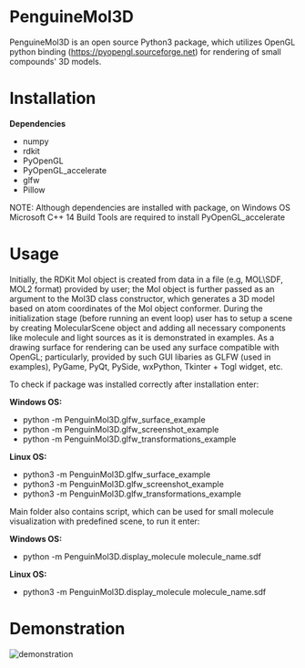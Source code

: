 # PenguineMol3D

PenguineMol3D is an open source Python3 package, which utilizes OpenGL python binding (https://pyopengl.sourceforge.net) for rendering of small compounds' 3D models. 
# Installation

**Dependencies**

* numpy
* rdkit
* PyOpenGL
* PyOpenGL_accelerate
* glfw
* Pillow

NOTE: Although dependencies are installed with package, on Windows OS Microsoft C++ 14 Build Tools are required to install PyOpenGL_accelerate
# Usage

Initially, the RDKit Mol object is created from data in a file (e.g, MOL\SDF, MOL2 format) provided by user; the Mol object is further passed as an argument to the Mol3D class constructor, which generates a 3D model based on atom coordinates of the Mol object conformer. During the initialization stage (before running an event loop) user has to setup a scene by creating MolecularScene object and adding all necessary components like molecule and light sources as it is demonstrated in examples. As a drawing surface for rendering can be used any surface compatible with OpenGL; particularly, provided by such GUI libaries as GLFW (used in examples), PyGame, PyQt, PySide, wxPython, Tkinter + Togl widget, etc.

To check if package was installed correctly after installation enter:

**Windows OS:**

* python -m PenguinMol3D.glfw_surface_example
* python -m PenguinMol3D.glfw_screenshot_example
* python -m PenguinMol3D.glfw_transformations_example

**Linux OS:**

* python3 -m PenguinMol3D.glfw_surface_example
* python3 -m PenguinMol3D.glfw_screenshot_example
* python3 -m PenguinMol3D.glfw_transformations_example

Main folder also contains script, which can be used for small molecule visualization with predefined scene, to run it enter:

**Windows OS:**

* python -m PenguinMol3D.display_molecule molecule_name.sdf

**Linux OS:**

* python3 -m PenguinMol3D.display_molecule molecule_name.sdf

# Demonstration

![demonstration](https://github.com/YevhenKustovskiy/penguine-mol-3d/assets/136888021/2800b85c-95e7-4fff-98e3-297178e0ba1d)

